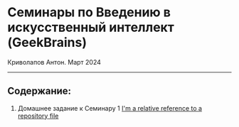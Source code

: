 # Семинары по Введению в искусственный интеллект (GeekBrains)
Криволапов Антон. Март 2024

---
## Содержание:

1. Домашнее задание к Семинару 1
[I'm a relative reference to a repository file](../master/Seminar_1/Task_1.md) 
